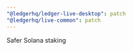 ```yaml
---
"@ledgerhq/ledger-live-desktop": patch
"@ledgerhq/live-common": patch
---
```


Safer Solana staking

